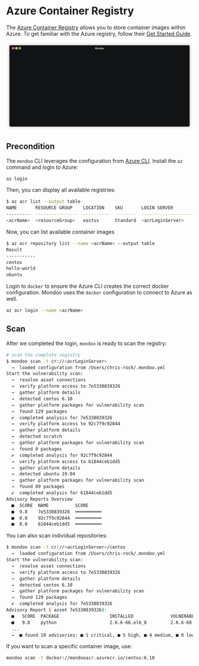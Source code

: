 # Azure Container Registry

The [Azure Container Registry](https://azure.microsoft.com/en-us/services/container-registry/) allows you to store container images within Azure. To get familiar with the Azure registry, follow their [Get Started Guide](https://docs.microsoft.com/en-us/azure/container-registry/container-registry-get-started-docker-cli).

![Mondoo Azure Container Registry scan from CLI](../../assets/videos/azure-acr-scan.gif)

## Precondition

The `mondoo` CLI leverages the configuration from [Azure CLI](https://docs.microsoft.com/en-us/cli/azure/install-azure-cli?view=azure-cli-latest). Install the `az` command and login to Azure:

```bash
az login
```

Then, you can display all available registries: 

```bash
$ az acr list --output table
NAME       RESOURCE GROUP    LOCATION    SKU       LOGIN SERVER        
---------  ----------------  ----------  --------  --------------------
<acrName>  <resourceGroup>   eastus      Standard  <acrLoginServer>
```

Now, you can list available container images

```bash
$ az acr repository list --name <acrName> --output table
Result
-----------
centos
hello-world
ubuntu
```

Login to `docker` to ensure the Azure CLI creates the correct docker configuration. Mondoo uses the `docker` configuration to connect to Azure as well.

```bash
az acr login --name <acrName>
```

## Scan

After we completed the login, `mondoo` is ready to scan the registry:

```bash
# scan the complete registry
$ mondoo scan -t cr://<acrLoginServer>
  →  loaded configuration from /Users/chris-rock/.mondoo.yml
Start the vulnerability scan:
  →  resolve asset connections
  →  verify platform access to 7e5330839326
  →  gather platform details
  →  detected centos 6.10
  →  gather platform packages for vulnerability scan
  →  found 129 packages
  ✔  completed analysis for 7e5330839326
  →  verify platform access to 92c7f9c92844
  →  gather platform details
  →  detected scratch 
  →  gather platform packages for vulnerability scan
  →  found 0 packages
  ✔  completed analysis for 92c7f9c92844
  →  verify platform access to 61844ceb1dd5
  →  gather platform details
  →  detected ubuntu 19.04
  →  gather platform packages for vulnerability scan
  →  found 89 packages
  ✔  completed analysis for 61844ceb1dd5
Advisory Reports Overview
  ■  SCORE  NAME          SCORE       
  ■  9.8    7e5330839326  ══════════  
  ■  0.0    92c7f9c92844  ══════════  
  ■  0.0    61844ceb1dd5  ══════════ 
```

You can also scan individual repositories:

```bash
$ mondoo scan -t cr://<acrLoginServer>/centos
  →  loaded configuration from /Users/chris-rock/.mondoo.yml
Start the vulnerability scan:
  →  resolve asset connections
  →  verify platform access to 7e5330839326
  →  gather platform details
  →  detected centos 6.10
  →  gather platform packages for vulnerability scan
  →  found 129 packages
  ✔  completed analysis for 7e5330839326
Advisory Report ( asset 7e5330839326):
  ■   SCORE  PACKAGE                   INSTALLED              VULNERABLE (<)              AVAILABLE              ADVISORY                                  
  ■   9.8    python                    2.6.6-66.el6_8         2.6.6-68.el6_10             2.6.6-66.el6_8         https://mondoo.app/vuln/CESA-2019%3A1467  
  ...
  →  ■ found 10 advisories: ■ 1 critical, ■ 5 high, ■ 4 medium, ■ 0 low, ■ 0 informational, ■ 0 unknown
```

If you want to scan a specific container image, use:

```bash
mondoo scan -t docker://mondooacr.azurecr.io/centos:6.10
```